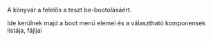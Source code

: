 A könyvár a felelős a teszt be-bootolásáért.

Ide kerülnek majd a boot menü elemei és a választható komponensek listája, fájljai




